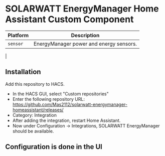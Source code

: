 # SOLARWATT EnergyManager Home Assistant Custom Component

| Platform        | Description                         |
| --------------- | ----------------------------------- |
| `sensor`        | EnergyManager power and energy sensors.
|


## Installation

Add this repository to HACS.
* In the HACS GUI, select "Custom repositories"
* Enter the following repository URL: https://github.com/Mas2112/solarwatt-energymanager-homeassistant/releases/
* Category: Integration
* After adding the integration, restart Home Assistant.
* Now under Configuration -> Integrations, SOLARWATT EnergyManager should be available.

## Configuration is done in the UI


